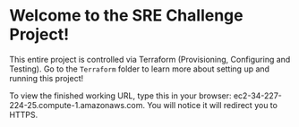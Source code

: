 # Welcome to the SRE Challenge Project!

This entire project is controlled via Terraform (Provisioning, Configuring and Testing). Go to the `Terraform` folder to learn more about setting up and running this project!

To view the finished working URL, type this in your browser: ec2-34-227-224-25.compute-1.amazonaws.com. You will notice it will redirect you to HTTPS.
